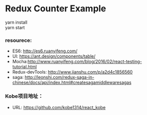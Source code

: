  # Redux Counter Example
  
 yarn install<br>
 yarn start
 
 ### resourece:
 * ES6: http://es6.ruanyifeng.com/
 * UI: https://ant.design/components/table/
 * Mocha:http://www.ruanyifeng.com/blog/2016/02/react-testing-tutorial.html
 * Redux-devTools: http://www.jianshu.com/p/a2d4c1856560
 * saga: http://leonshi.com/redux-saga-in-chinese/docs/api/index.html#createsagamiddlewaresagas
 
 ### Kobe项目地址：
 * URL: https://github.com/kobe1314/react_kobe
